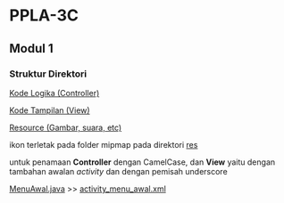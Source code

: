 # PPLA-3C
## Modul 1

### Struktur Direktori
[Kode Logika (Controller)](https://github.com/Insan23/PPLA-3C/tree/modul-1/app/src/main/java/com/pplagro_3c/pssi/letsplant)

[Kode Tampilan (View)](https://github.com/Insan23/PPLA-3C/tree/modul-1/app/src/main/res/layout)

[Resource (Gambar, suara, etc)](https://github.com/Insan23/PPLA-3C/tree/modul-1/app/src/main/res/drawable)

ikon terletak pada folder mipmap pada direktori [res](https://github.com/Insan23/PPLA-3C/tree/modul-1/app/src/main/res)

untuk penamaan **Controller** dengan CamelCase, dan **View** yaitu dengan tambahan awalan *activity* dan dengan pemisah underscore

[MenuAwal.java](https://github.com/Insan23/PPLA-3C/blob/modul-1/app/src/main/java/com/pplagro_3c/pssi/letsplant/MenuAwal.java) >> [activity_menu_awal.xml](https://github.com/Insan23/PPLA-3C/blob/modul-1/app/src/main/res/layout/activity_menu_awal.xml)
